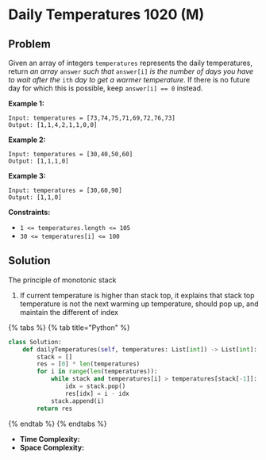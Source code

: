 # Daily Temperatures 1020 \(M\)

## Problem

Given an array of integers `temperatures` represents the daily temperatures, return _an array_ `answer` _such that_ `answer[i]` _is the number of days you have to wait after the_ `ith` _day to get a warmer temperature_. If there is no future day for which this is possible, keep `answer[i] == 0` instead.

**Example 1:**

```text
Input: temperatures = [73,74,75,71,69,72,76,73]
Output: [1,1,4,2,1,1,0,0]
```

**Example 2:**

```text
Input: temperatures = [30,40,50,60]
Output: [1,1,1,0]
```

**Example 3:**

```text
Input: temperatures = [30,60,90]
Output: [1,1,0]
```

**Constraints:**

* `1 <= temperatures.length <= 105`
* `30 <= temperatures[i] <= 100`

## Solution

The principle of monotonic stack

1. If current temperature is higher than stack top, it explains that stack top temperature is not the next warming up temperature, should pop up, and maintain the different of index



{% tabs %}
{% tab title="Python" %}
```python
class Solution:
    def dailyTemperatures(self, temperatures: List[int]) -> List[int]:
        stack = []
        res = [0] * len(temperatures)
        for i in range(len(temperatures)):
            while stack and temperatures[i] > temperatures[stack[-1]]:
                idx = stack.pop()
                res[idx] = i - idx
            stack.append(i)
        return res
```
{% endtab %}
{% endtabs %}

* **Time Complexity:** 
* **Space Complexity:**

